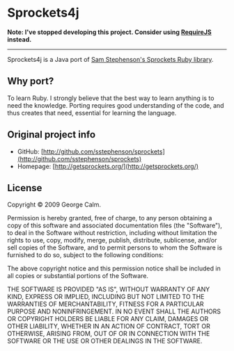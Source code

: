 Sprockets4j
===========

**Note: I've stopped developing this project. Consider using [RequireJS](http://requirejs.org/) instead.**



----

Sprockets4j is a Java port of [Sam Stephenson's Sprockets Ruby library](http://github.com/sstephenson/sprockets). 

## Why port?

To learn Ruby. I strongly believe that the best way to learn anything is to need the knowledge. Porting requires good understanding of the code, and thus creates that need, essential for learning the language.


## Original project info


*  GitHub: [http://github.com/sstephenson/sprockets](http://github.com/sstephenson/sprockets)
*  Homepage: [http://getsprockets.org/](http://getsprockets.org/)


## License

Copyright &copy; 2009 George Calm.

Permission is hereby granted, free of charge, to any person obtaining a copy of this software and associated documentation files (the "Software"), to deal in the Software without restriction, including without limitation the rights to use, copy, modify, merge, publish, distribute, sublicense, and/or sell copies of the Software, and to permit persons to whom the Software is furnished to do so, subject to the following conditions:

The above copyright notice and this permission notice shall be included in all copies or substantial portions of the Software.

THE SOFTWARE IS PROVIDED "AS IS", WITHOUT WARRANTY OF ANY KIND, EXPRESS OR IMPLIED, INCLUDING BUT NOT LIMITED TO THE WARRANTIES OF MERCHANTABILITY, FITNESS FOR A PARTICULAR PURPOSE AND NONINFRINGEMENT. IN NO EVENT SHALL THE AUTHORS OR COPYRIGHT HOLDERS BE LIABLE FOR ANY CLAIM, DAMAGES OR OTHER LIABILITY, WHETHER IN AN ACTION OF CONTRACT, TORT OR OTHERWISE, ARISING FROM, OUT OF OR IN CONNECTION WITH THE SOFTWARE OR THE USE OR OTHER DEALINGS IN THE SOFTWARE.
